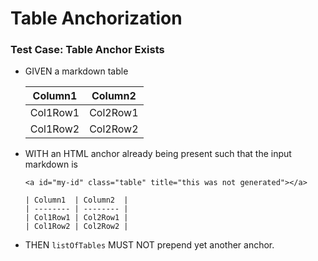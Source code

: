 # Table Anchorization

### Test Case: Table Anchor Exists

- GIVEN a markdown table

  <a id="my-id" class="table" title="this was not generated"></a>

  | Column1  | Column2  |
  | -------- | -------- |
  | Col1Row1 | Col2Row1 |
  | Col1Row2 | Col2Row2 |

- WITH an HTML anchor already being present such that the input markdown is
  ~~~
  <a id="my-id" class="table" title="this was not generated"></a>

  | Column1  | Column2  |
  | -------- | -------- |
  | Col1Row1 | Col2Row1 |
  | Col1Row2 | Col2Row2 |
  ~~~
- THEN `listOfTables` MUST NOT prepend yet another anchor.
